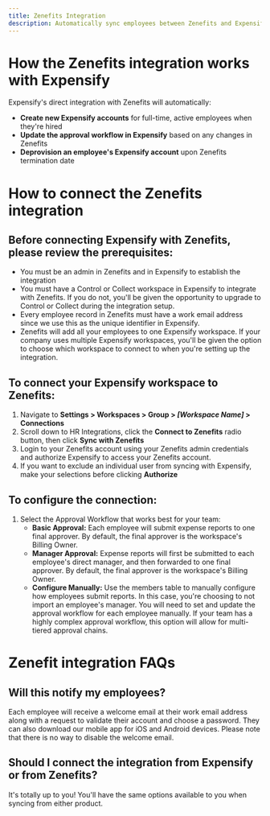 ```yaml
---
title: Zenefits Integration
description: Automatically sync employees between Zenefits and Expensify
---
```

# How the Zenefits integration works with Expensify

Expensify's direct integration with Zenefits will automatically:
- **Create new Expensify accounts** for full-time, active employees when they're hired
- **Update the approval workflow in Expensify** based on any changes in Zenefits
- **Deprovision an employee's Expensify account** upon Zenefits termination date

# How to connect the Zenefits integration
## Before connecting Expensify with Zenefits, please review the prerequisites:

- You must be an admin in Zenefits and in Expensify to establish the integration
- You must have a Control or Collect workspace in Expensify to integrate with Zenefits. If you do not, you'll be given the opportunity to upgrade to Control or Collect during the integration setup.
- Every employee record in Zenefits must have a work email address since we use this as the unique identifier in Expensify. 
- Zenefits will add all your employees to one Expensify workspace. If your company uses multiple Expensify workspaces, you'll be given the option to choose which workspace to connect to when you're setting up the integration.

## To connect your Expensify workspace to Zenefits:

1. Navigate to **Settings > Workspaces > Group > _[Workspace Name]_ > Connections**
2. Scroll down to HR Integrations, click the **Connect to Zenefits** radio button, then click **Sync with Zenefits**
3. Login to your Zenefits account using your Zenefits admin credentials and authorize Expensify to access your Zenefits account.
4. If you want to exclude an individual user from syncing with Expensify, make your selections before clicking **Authorize**

## To configure the connection:

1. Select the Approval Workflow that works best for your team:
    - **Basic Approval:** Each employee will submit expense reports to one final approver. By default, the final approver is the workspace's Billing Owner.
    - **Manager Approval:** Expense reports will first be submitted to each employee's direct manager, and then forwarded to one final approver. By default, the final approver is the workspace's Billing Owner.
    - **Configure Manually:** Use the members table to manually configure how employees submit reports. In this case, you're choosing to not import an employee's manager. You will need to set and update the approval workflow for each employee manually. If your team has a highly complex approval workflow, this option will allow for multi-tiered approval chains.

# Zenefit integration FAQs
## Will this notify my employees?
Each employee will receive a welcome email at their work email address along with a request to validate their account and choose a password. They can also download our mobile app for iOS and Android devices. Please note that there is no way to disable the welcome email.

## Should I connect the integration from Expensify or from Zenefits?
It's totally up to you! You'll have the same options available to you when syncing from either product.
